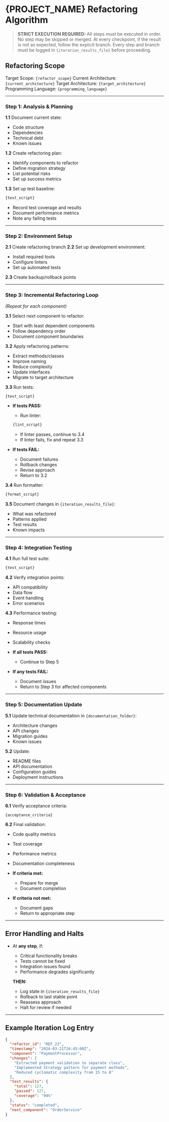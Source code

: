 # {PROJECT_NAME} Refactoring Algorithm

> **STRICT EXECUTION REQUIRED:**
> All steps must be executed in order. No step may be skipped or merged.
> At every checkpoint, if the result is not as expected, follow the explicit branch.
> Every step and branch must be logged in `{iteration_results_file}` before proceeding.

## Refactoring Scope

Target Scope: `{refactor_scope}`
Current Architecture: `{current_architecture}`
Target Architecture: `{target_architecture}`
Programming Language: `{programming_language}`

---

### **Step 1: Analysis & Planning**

**1.1** Document current state:

- Code structure
- Dependencies
- Technical debt
- Known issues

**1.2** Create refactoring plan:

- Identify components to refactor
- Define migration strategy
- List potential risks
- Set up success metrics

**1.3** Set up test baseline:

```bash
{test_script}
```

- Record test coverage and results
- Document performance metrics
- Note any failing tests

---

### **Step 2: Environment Setup**

**2.1** Create refactoring branch
**2.2** Set up development environment:

- Install required tools
- Configure linters
- Set up automated tests

**2.3** Create backup/rollback points

---

### **Step 3: Incremental Refactoring Loop**

_(Repeat for each component)_

**3.1** Select next component to refactor:

- Start with least dependent components
- Follow dependency order
- Document component boundaries

**3.2** Apply refactoring patterns:

- Extract methods/classes
- Improve naming
- Reduce complexity
- Update interfaces
- Migrate to target architecture

**3.3** Run tests:

```bash
{test_script}
```

- **If tests PASS:**

  - Run linter:

  ```bash
  {lint_script}
  ```

  - If linter passes, continue to 3.4
  - If linter fails, fix and repeat 3.3

- **If tests FAIL:**
  - Document failures
  - Rollback changes
  - Revise approach
  - Return to 3.2

**3.4** Run formatter:

```bash
{format_script}
```

**3.5** Document changes in `{iteration_results_file}`:

- What was refactored
- Patterns applied
- Test results
- Known impacts

---

### **Step 4: Integration Testing**

**4.1** Run full test suite:

```bash
{test_script}
```

**4.2** Verify integration points:

- API compatibility
- Data flow
- Event handling
- Error scenarios

**4.3** Performance testing:

- Response times
- Resource usage
- Scalability checks

- **If all tests PASS:**

  - Continue to Step 5

- **If any tests FAIL:**
  - Document issues
  - Return to Step 3 for affected components

---

### **Step 5: Documentation Update**

**5.1** Update technical documentation in `{documentation_folder}`:

- Architecture changes
- API changes
- Migration guides
- Known issues

**5.2** Update:

- README files
- API documentation
- Configuration guides
- Deployment instructions

---

### **Step 6: Validation & Acceptance**

**6.1** Verify acceptance criteria:

```
{acceptance_criteria}
```

**6.2** Final validation:

- Code quality metrics
- Test coverage
- Performance metrics
- Documentation completeness

- **If criteria met:**

  - Prepare for merge
  - Document completion

- **If criteria not met:**
  - Document gaps
  - Return to appropriate step

---

## **Error Handling and Halts**

- At **any step**, if:

  - Critical functionality breaks
  - Tests cannot be fixed
  - Integration issues found
  - Performance degrades significantly

  **THEN:**

  - Log state in `{iteration_results_file}`
  - Rollback to last stable point
  - Reassess approach
  - Halt for review if needed

---

## **Example Iteration Log Entry**

```json
{
  "refactor_id": "REF_23",
  "timestamp": "2024-03-21T16:45:00Z",
  "component": "PaymentProcessor",
  "changes": [
    "Extracted payment validation to separate class",
    "Implemented Strategy pattern for payment methods",
    "Reduced cyclomatic complexity from 15 to 8"
  ],
  "test_results": {
    "total": 127,
    "passed": 127,
    "coverage": "94%"
  },
  "status": "completed",
  "next_component": "OrderService"
}
```
